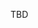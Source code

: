 TBD
<!-- Welcome to our technical assessment repository! This collection of challenges is designed to evaluate your ability to build AI-powered recruitment tools that solve real-world problems.

## Instructions

1. Review the challenges below
2. Choose ONE that best matches your skills and interests
3. Fork this repository and implement your solution
4. Submit a pull request with your completed challenge

## About Our Platform

We are building an Agentic recruitment platform with specialized agents that automate key aspects of the hiring process. Our technology stack includes React, Node.js, TypeScript, and modern AI/LLM integrations.

## Challenge Options

Choose ONE of the following challenges:

### [Advanced Candidate Matching System](./candidate-matcher.md)
Design an intelligent system that matches candidates to jobs by understanding skill equivalence, experience depth, and potential fit.

### [Intelligent Resume Parser](./resume-analyzer.md)
Build a system that extracts structured, validated data from unstructured resume content.

### [Candidate Engagement Chatbot](./candidate-engagement-bot.md)
Create a conversational agent that provides job information while qualifying candidates through natural dialogue.

### [Technical Interview Question Generator](./interview-generator.md)
Develop a tool that generates tailored technical interview questions with appropriate difficulty calibration.

## Evaluation Criteria

Regardless of which challenge you choose, we'll evaluate your submission on:

1. **Problem Solving**: How you approach and decompose a complex problem
2. **AI Integration**: Strategic use of LLMs beyond simple prompt engineering
3. **Code Quality**: Structure, readability, and maintainability
4. **System Design**: Architecture decisions and technical tradeoffs
5. **Functionality**: Effectiveness of your solution for the intended use case

## Time Expectation

Each challenge is designed to take approximately 4-8 hours. We value your time and don't expect a production-ready system. Focus on demonstrating your approach and technical thinking rather than perfecting every detail.

## Submission Process

1. Fork this repository
2. Create a new branch with a descriptive name (`your-name-solution`)
3. Implement your solution
4. Submit a pull request with a summary of your approach
5. Include setup instructions in your README

We're excited to see your creative solutions to these challenges!

## Questions?

If you have questions about the assignment, please open an issue in this repository. -->
